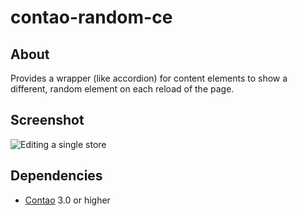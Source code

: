 contao-random-ce
======================

About
-----

Provides a wrapper (like accordion) for content elements to show a different, random element on each reload of the page.


Screenshot
-----------

![Editing a single store](https://contao.org/files/repository/storelocator/10010009/picture.jpg)


Dependencies
-------------------

* [Contao](https://github.com/contao/core) 3.0 or higher